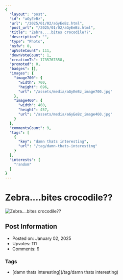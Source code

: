 ```yaml
---
{
  "layout": "post",
  "id": "aGyEeBz",
  "url": "/2025/01/02/aGyEeBz.html",
  "post_url": "/2025/01/02/aGyEeBz.html",
  "title": "Zebra....bites crocodile??",
  "description": "",
  "type": "Photo",
  "nsfw": 0,
  "upVoteCount": 111,
  "downVoteCount": 1,
  "creationTs": 1735767858,
  "promoted": 0,
  "badges": [],
  "images": {
    "image700": {
      "width": 700,
      "height": 696,
      "url": "/assets/media/aGyEeBz_image700.jpg"
    },
    "image460": {
      "width": 460,
      "height": 457,
      "url": "/assets/media/aGyEeBz_image460.jpg"
    }
  },
  "commentsCount": 9,
  "tags": [
    {
      "key": "damn thats interesting",
      "url": "/tag/damn-thats-interesting"
    }
  ],
  "interests": [
    "random"
  ]
}
---
```


# Zebra....bites crocodile??

![Zebra....bites crocodile??](/assets/media/aGyEeBz_image700.jpg)

## Post Information

- Posted on: January 02, 2025
- Upvotes: 111
- Comments: 9

### Tags

- [damn thats interesting](/tag/damn thats interesting)
